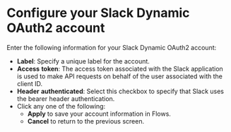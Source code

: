 # Configure your Slack Dynamic OAuth2 account

Enter the following information for your Slack Dynamic OAuth2 account:

* **Label**: Specify a unique label for the account.
* **Access** **token**: The access token associated with the Slack application is used to make API requests on behalf of the user associated with the client ID.
* **Header** **authenticated**: Select this checkbox to specify that Slack uses the bearer header authentication.
* Click any one of the following:
  * **Apply** to save your account information in Flows.
  * **Cancel** to return to the previous screen.
